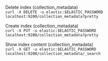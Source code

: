 Delete index (collection_metadata) <br>
    `curl -X DELETE -u elastic:$ELASTIC_PASSWORD localhost:9200/collection_metadata?pretty`

Create index (collection_metadata) <br>
    `curl -X PUT -u elastic:$ELASTIC_PASSWORD localhost:9200/collection_metadata?pretty`

Show index content (collection_metadata) <br>
    `curl -X GET -u elastic:$ELASTIC_PASSWORD localhost:9200/collection_metadata/_search`


